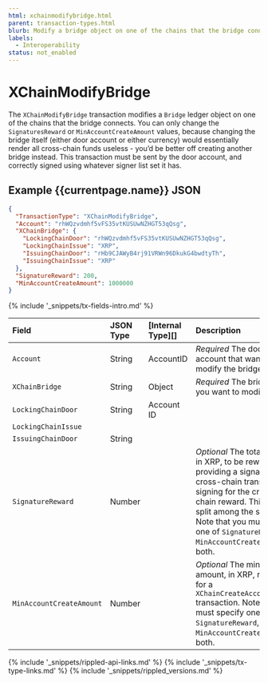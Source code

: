 ```yaml
---
html: xchainmodifybridge.html 
parent: transaction-types.html
blurb: Modify a bridge object on one of the chains that the bridge connects.
labels:
  - Interoperability
status: not_enabled
---
```

# XChainModifyBridge
<!-- [[Source]](https://github.com/ripple/rippled/blob/xls20/src/ripple/app/tx/impl/NFTokenMint.cpp) -->

The `XChainModifyBridge` transaction modifies a `Bridge` ledger object on one of the chains that the bridge connects. You can only change the `SignaturesReward` or `MinAccountCreateAmount` values, because changing the bridge itself (either door account or either currency) would essentially render all cross-chain funds useless - you’d be better off creating another bridge instead. This transaction must be sent by the door account, and correctly signed using whatever signer list set it has.

## Example {{currentpage.name}} JSON


```json
{
  "TransactionType": "XChainModifyBridge",
  "Account": "rhWQzvdmhf5vFS35vtKUSUwNZHGT53qQsg",
  "XChainBridge": {
    "LockingChainDoor": "rhWQzvdmhf5vFS35vtKUSUwNZHGT53qQsg",
    "LockingChainIssue": "XRP",
    "IssuingChainDoor": "rHb9CJAWyB4rj91VRWn96DkukG4bwdtyTh",
    "IssuingChainIssue": "XRP"
  },
  "SignatureReward": 200,
  "MinAccountCreateAmount": 1000000
}
```


{% include '_snippets/tx-fields-intro.md' %}

| Field         | JSON Type           | [Internal Type][] | Description        |
|:--------------|:--------------------|:------------------|:-------------------|
| `Account`     | String | AccountID | _Required_ The door account that wants to modify the bridge. |
| `XChainBridge`| String | Object | _Required_ The bridge that you want to modify. |
| `LockingChainDoor` | String | Account ID  |  |
| `LockingChainIssue` |  |  |  |
| `IssuingChainDoor` | String  |   |   |
| `SignatureReward`  | Number  |   | _Optional_ The total amount, in XRP, to be rewarded for providing a signature for a cross-chain transfer or for signing for the cross-chain reward. This will be split among the signers. Note that you must specify one of `SignatureReward`, `MinAccountCreateAmount`, or both. |
| `MinAccountCreateAmount`  | Number  |   |  _Optional_ The minimum amount, in XRP, required for a `XChainCreateAccountCommit` transaction. Note that you must specify one of `SignatureReward`, `MinAccountCreateAmount`, or both. |

<!-- ## Error Cases

In addition to errors that can occur for all transactions, {{currentpage.name}} transactions can result in the following [transaction result codes](transaction-results.html):

| Error Code                    | Description                                  |
|:------------------------------|:---------------------------------------------|
| `temDISABLED`                 | The [NonFungibleTokensV1 amendment][] is not enabled. |
-->


<!--{# common link defs #}-->
{% include '_snippets/rippled-api-links.md' %}
{% include '_snippets/tx-type-links.md' %}
{% include '_snippets/rippled_versions.md' %}
